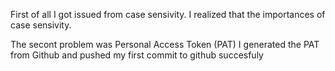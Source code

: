 First of all I got issued from case sensivity. I realized that the importances of case sensivity. 

The secont problem was Personal Access Token (PAT)
I generated the PAT from Github and pushed my first commit to github succesfuly 


